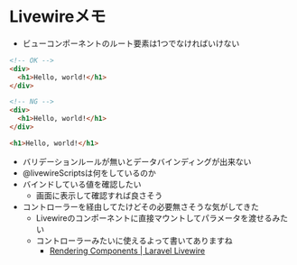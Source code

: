 # Livewireメモ

- ビューコンポーネントのルート要素は1つでなければいけない

```html
<!-- OK -->
<div>
  <h1>Hello, world!</h1>
</div>

<!-- NG -->
<div>
  <h1>Hello, world!</h1>
</div>

<h1>Hello, world!</h1>
```

- バリデーションルールが無いとデータバインディングが出来ない
- @livewireScriptsは何をしているのか
- バインドしている値を確認したい
  - 画面に表示して確認すれば良さそう
- コントローラーを経由してたけどその必要無さそうな気がしてきた
  - Livewireのコンポーネントに直接マウントしてパラメータを渡せるみたい
  - コントローラーみたいに使えるよって書いてありますね
    - [Rendering Components | Laravel Livewire](https://laravel-livewire.com/docs/2.x/rendering-components#page-components)
